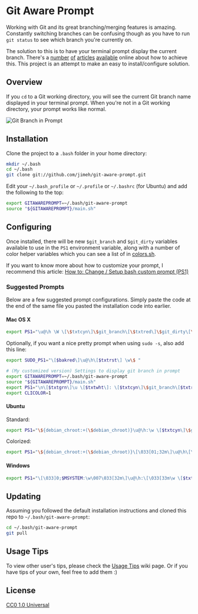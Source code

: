# Git Aware Prompt

Working with Git and its great branching/merging features is
amazing. Constantly switching branches can be confusing though as you have to
run `git status` to see which branch you're currently on.

The solution to this is to have your terminal prompt display the current
branch. There's a [number][1] [of][2] [articles][3] [available][4] online
about how to achieve this. This project is an attempt to make an easy to
install/configure solution.

[1]: http://aaroncrane.co.uk/2009/03/git_branch_prompt/
[2]: http://railstips.org/2009/2/2/bedazzle-your-bash-prompt-with-git-info
[3]: http://techblog.floorplanner.com/2008/12/14/working-with-git-branches/
[4]: http://www.intridea.com/2009/2/2/git-status-in-your-prompt


## Overview

If you `cd` to a Git working directory, you will see the current Git branch
name displayed in your terminal prompt. When you're not in a Git working
directory, your prompt works like normal.

![Git Branch in Prompt](https://raw.github.com/jimeh/git-aware-prompt/master/preview.png)


## Installation

Clone the project to a `.bash` folder in your home directory:

```bash
mkdir ~/.bash
cd ~/.bash
git clone git://github.com/jimeh/git-aware-prompt.git
```

Edit your `~/.bash_profile` or `~/.profile` or `~/.bashrc` (for Ubuntu) and add the following to the top:

```bash
export GITAWAREPROMPT=~/.bash/git-aware-prompt
source "${GITAWAREPROMPT}/main.sh"
```


## Configuring

Once installed, there will be new `$git_branch` and `$git_dirty` variables
available to use in the `PS1` environment variable, along with a number of
color helper variables which you can see a list of in [colors.sh][].

[colors.sh]: https://github.com/jimeh/git-aware-prompt/blob/master/colors.sh

If you want to know more about how to customize your prompt, I recommend
this article: [How to: Change / Setup bash custom prompt (PS1)][how-to]

[how-to]: http://www.cyberciti.biz/tips/howto-linux-unix-bash-shell-setup-prompt.html


### Suggested Prompts

Below are a few suggested prompt configurations. Simply paste the code at the
end of the same file you pasted the installation code into earlier.


#### Mac OS X

```bash
export PS1="\u@\h \W \[\$txtcyn\]\$git_branch\[\$txtred\]\$git_dirty\[\$txtrst\]\$ "
```

Optionally, if you want a nice pretty prompt when using `sudo -s`, also add
this line:

```bash
export SUDO_PS1="\[$bakred\]\u@\h\[$txtrst\] \w\$ "
```

```bash
# (My customized version) Settings to display git branch in prompt
export GITAWAREPROMPT=~/.bash/git-aware-prompt
source "${GITAWAREPROMPT}/main.sh"
export PS1="\n\[$txtgrn\]\u \[$txtwht\]: \[$txtcyn\]\$git_branch\[$txtred\]\$git_dirty\[$txtrst\]\$ \[$txtwht\] "
export CLICOLOR=1
```

#### Ubuntu

Standard:

```bash
export PS1="\${debian_chroot:+(\$debian_chroot)}\u@\h:\w \[$txtcyn\]\$git_branch\[$txtred\]\$git_dirty\[$txtrst\]\$ "
```

Colorized:

```bash
export PS1="\${debian_chroot:+(\$debian_chroot)}\[\033[01;32m\]\u@\h\[\033[00m\]:\[\033[01;34m\]\w\[\033[00m\] \[$txtcyn\]\$git_branch\[$txtred\]\$git_dirty\[$txtrst\]\$ "
```

#### Windows

```bash
export PS1="\[\033]0;$MSYSTEM:\w\007\033[32m\]\u@\h:\[\033[33m\w \[$txtcyn\]\$git_branch\[$txtred\]\$git_dirty\[$txtrst\]\033[0m\]\$ "
```

## Updating

Assuming you followed the default installation instructions and cloned this
repo to `~/.bash/git-aware-prompt`:

```bash
cd ~/.bash/git-aware-prompt
git pull
```


## Usage Tips

To view other user's tips, please check the
[Usage Tips](https://github.com/jimeh/git-aware-prompt/wiki/Usage-Tips) wiki
page. Or if you have tips of your own, feel free to add them :)


## License

[CC0 1.0 Universal](http://creativecommons.org/publicdomain/zero/1.0/)
